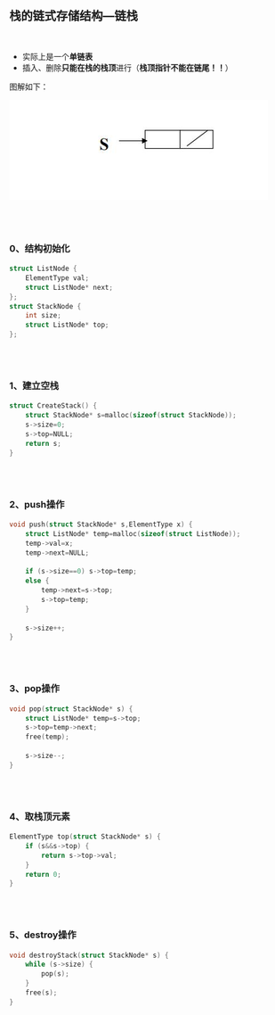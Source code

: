 ## 栈的链式存储结构—链栈
<br>

- 实际上是一个**单链表**
- 插入、删除**只能在栈的栈顶**进行（**栈顶指针不能在链尾！！**）

图解如下：

![](https://github.com/LUCY78765580/Day-Day-Leetcode/raw/master/screenshorts/stack004.jpg)

<br>
<br>

### 0、结构初始化
```c
struct ListNode {
    ElementType val;
    struct ListNode* next;
};
struct StackNode {
    int size;
    struct ListNode* top;
};
```
<br>
<br>

### 1、建立空栈
```c
struct CreateStack() {
    struct StackNode* s=malloc(sizeof(struct StackNode));
    s->size=0;
    s->top=NULL;
    return s;
}
```
<br>
<br>

### 2、push操作
```c
void push(struct StackNode* s,ElementType x) {
    struct ListNode* temp=malloc(sizeof(struct ListNode));
    temp->val=x;
    temp->next=NULL;

    if (s->size==0) s->top=temp;
    else {
        temp->next=s->top;
        s->top=temp;
    }

    s->size++;
}
```
<br>
<br>

### 3、pop操作
```c
void pop(struct StackNode* s) {
    struct ListNode* temp=s->top;
    s->top=temp->next;
    free(temp);

    s->size--;
}
```
<br>
<br>

### 4、取栈顶元素
```c
ElementType top(struct StackNode* s) {
    if (s&&s->top) {
        return s->top->val;
    }
    return 0;
}
```
<br>
<br>

### 5、destroy操作
```c
void destroyStack(struct StackNode* s) {
    while (s->size) {
        pop(s);
    }
    free(s);
}
```



